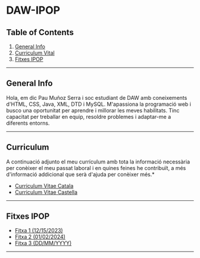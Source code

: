# DAW-IPOP
## Table of Contents
1. [General Info](#general-info)
2. [Curriculum Vital](#curriculum)
3. [Fitxes IPOP](#fitxes-IPOP)

***
## General Info
Hola, em dic Pau Muñoz Serra i soc estudiant de DAW amb coneixements d'HTML, CSS, Java, XML, DTD i MySQL. M'apassiona la programació web i busco una oportunitat per aprendre i millorar les meves habilitats. Tinc capacitat per treballar en equip, resoldre problemes i adaptar-me a diferents entorns.

***
## Curriculum
A continuació adjunto el meu currículum amb tota la informació necessària per conèixer el meu passat laboral i en quines feines he contribuït, a més d'informació addicional que serà d'ajuda per conèixer més.* 
* [Curriculum Vitae Catala](https://github.com/XinLu85/DAW-IPOP/blob/main/Curriculum/CV-PauMu%C3%B1oz-Catala.pdf)
* [Curriculum Vitae Castella](https://github.com/XinLu85/DAW-IPOP/blob/main/Curriculum/CV-PauMu%C3%B1oz-Castellano.pdf)

***
## Fitxes IPOP
* [Fitxa 1 (12/15/2023)](https://github.com/XinLu85/DAW-IPOP/blob/main/Fitxes-IPOP/IPOP-Fitxa1b-Sa%20Palomera.pdf)
* [Fitxa 2 (01/02/2024)](https://github.com/XinLu85/DAW-IPOP/blob/main/Fitxes-IPOP/IPOP-Fitxa2b-Sa%20Palomera.pdf)
* [Fitxa 3 (DD/MM/YYYY)]()
***

